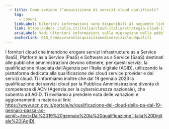 ```yaml
---
  - title: Come avviene l’acquisizione di servizi cloud qualificati?
    tag:
      - comuni
    linkLabel: Ulteriori informazioni sono disponibili al seguente link
    link: https://docs.italia.it/italia/cloud-italia/strategia-cloud-italia-docs/it/stabile/5_la_migrazione_della_pubblica_amministrazione_sul_cloud.html
    ariaLabel: Vedi ulteriori informazioni sulla migrazione della pubblica amministrazione (Collegamento esterno - Apre su nuova scheda)
    anchorLink: 015_Comeavvienelacquisizionediservizicloudqualifi
---
```


I fornitori cloud che intendono erogare servizi Infrastructure as a Service (IaaS), Platform as a Service (PaaS) e Software as a Service (SaaS) destinati alle pubbliche amministrazioni devono ottenere, per questi servizi, la qualificazione rilasciata dall’Agenzia per l’Italia digitale (AGID), utilizzando la piattaforma dedicata alla qualificazione dei cloud service provider e dei servizi cloud. Ti informiamo inoltre che dal 19 gennaio 2023 la qualificazione dei servizi cloud per la Pubblica Amministrazione diventa di competenza di ACN (Agenzia per la cybersicurezza nazionale), che subentra ad AGID. Ti invitiamo a prendere nota delle variazioni e aggiornamenti in materia al link: <https://www.acn.gov.it/portale/w/qualificazione-del-cloud-della-pa-dal-19-gennaio-passa-ad-acn#:~:text=Dal%2019%20gennaio%20la%20qualificazione,'Italia%20Digitale%20(AgID)>.

